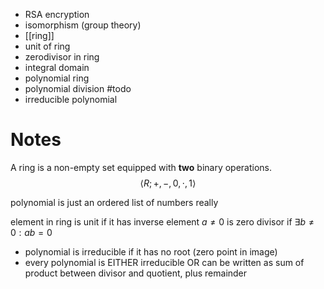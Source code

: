 
- RSA encryption
- isomorphism (group theory)
- [[ring]]
- unit of ring
- zerodivisor in ring
- integral domain
- polynomial ring
- polynomial division #todo
- irreducible polynomial


# Notes

A ring is a non-empty set equipped with **two** binary operations.
$$
\langle R; +, -, 0, \cdot,1 \rangle 
$$

polynomial is just an ordered list of numbers really

element in ring is unit if it has inverse
element $a\neq0$ is zero divisor if $\exists b\neq0:ab=0$

- polynomial is irreducible if it has no root (zero point in image)
- every polynomial is EITHER irreducible OR can be written as sum of product between divisor and quotient, plus remainder 